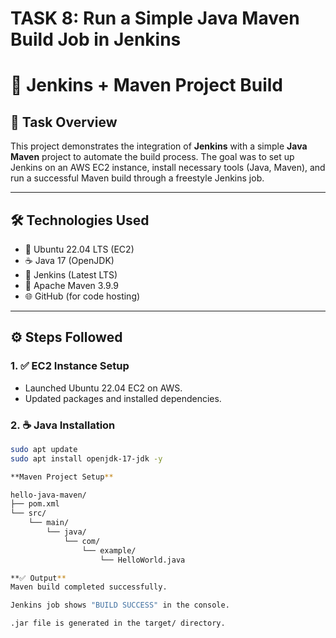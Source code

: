 #  TASK 8: Run a Simple Java Maven Build Job in Jenkins

# 🚀 Jenkins + Maven Project Build

## 📌 Task Overview

This project demonstrates the integration of **Jenkins** with a simple **Java Maven** project to automate the build process. The goal was to set up Jenkins on an AWS EC2 instance, install necessary tools (Java, Maven), and run a successful Maven build through a freestyle Jenkins job.

---

## 🛠️ Technologies Used

- 🐧 Ubuntu 22.04 LTS (EC2)
- ☕ Java 17 (OpenJDK)
- 🐳 Jenkins (Latest LTS)
- 🐘 Apache Maven 3.9.9
- 🌐 GitHub (for code hosting)

---

## ⚙️ Steps Followed

### 1. ✅ EC2 Instance Setup
- Launched Ubuntu 22.04 EC2 on AWS.
- Updated packages and installed dependencies.

### 2. ☕ Java Installation
```bash
sudo apt update
sudo apt install openjdk-17-jdk -y

**Maven Project Setup** 

hello-java-maven/
├── pom.xml
└── src/
    └── main/
        └── java/
            └── com/
                └── example/
                    └── HelloWorld.java

**✅ Output**
Maven build completed successfully.

Jenkins job shows "BUILD SUCCESS" in the console.

.jar file is generated in the target/ directory.

